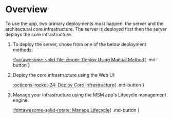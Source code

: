 # Overview

To use the app, two primary deployments must happen: the server and the architectural core infrastructure.
The server is deployed first then the server deploys the core infrastructure.

1. To deploy the server, chose from one of the below deployment methods:<br>
    <!-- [:simple-microsoftazure: Deploy Using Azure Marketplace](Deployment/Azure-Marketplace/){ .md-button } -->

    [:fontawesome-solid-file-zipper: Deploy Using Manual Method](Deployment/Manual-Deployment.md){ .md-button }

2. Deploy the core infrastructure using the Web UI:<br>

    [:octicons-rocket-24: Deploy Core Infrastructure](Usage-Guide/Deploy-Core-Infrastructure/index.md){ .md-button }

3. Manage your infrastructure using the MSM app's Lifecycle management engine:<br>

    [:fontawesome-solid-rotate: Manage Lifecycle](Usage-Guide/Lifecycle-Management/index.md){ .md-button }
